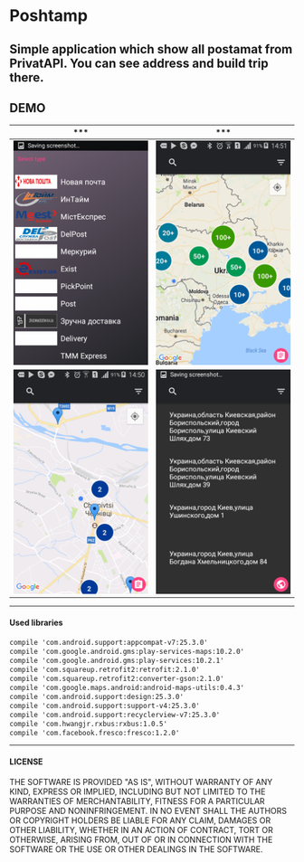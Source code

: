 # Poshtamp

Simple application which show all postamat from PrivatAPI.
You can see address and build trip there.
---
## DEMO
*** | ***
-------------|----------------- 
![](https://github.com/dashika/Poshtamp/blob/master/image/Screenshot_2017-03-31-14-51-21.png)| ![](https://github.com/dashika/Poshtamp/blob/master/image/Screenshot_2017-03-31-14-51-13.png)
 ![](https://github.com/dashika/Poshtamp/blob/master/image/Screenshot_2017-03-31-14-51-00.png)| ![](https://github.com/dashika/Poshtamp/blob/master/image/Screenshot_2017-03-31-14-51-17.png)


---
#### Used libraries
    compile 'com.android.support:appcompat-v7:25.3.0'
    compile 'com.google.android.gms:play-services-maps:10.2.0'
    compile 'com.google.android.gms:play-services:10.2.1'
    compile 'com.squareup.retrofit2:retrofit:2.1.0'
    compile 'com.squareup.retrofit2:converter-gson:2.1.0'
    compile 'com.google.maps.android:android-maps-utils:0.4.3'
    compile 'com.android.support:design:25.3.0'
    compile 'com.android.support:support-v4:25.3.0'
    compile 'com.android.support:recyclerview-v7:25.3.0'
    compile 'com.hwangjr.rxbus:rxbus:1.0.5'
    compile 'com.facebook.fresco:fresco:1.2.0'
---
#### LICENSE

THE SOFTWARE IS PROVIDED "AS IS", WITHOUT WARRANTY OF ANY KIND, EXPRESS OR
IMPLIED, INCLUDING BUT NOT LIMITED TO THE WARRANTIES OF MERCHANTABILITY,
FITNESS FOR A PARTICULAR PURPOSE AND NONINFRINGEMENT. IN NO EVENT SHALL THE
AUTHORS OR COPYRIGHT HOLDERS BE LIABLE FOR ANY CLAIM, DAMAGES OR OTHER
LIABILITY, WHETHER IN AN ACTION OF CONTRACT, TORT OR OTHERWISE, ARISING FROM,
OUT OF OR IN CONNECTION WITH THE SOFTWARE OR THE USE OR OTHER DEALINGS IN
THE SOFTWARE.
